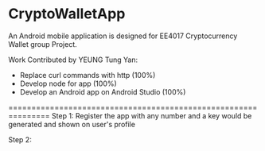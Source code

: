 # CryptoWalletApp

An Android mobile application is designed for EE4017 Cryptocurrency Wallet group Project. 

Work Contributed by YEUNG Tung Yan:
- Replace curl commands with http (100%)
- Develop node for app (100%)
- Develop an Android app on Android Studio (100%)

===============================================================
Step 1: Register the app with any number and a key would be generated and shown on user's profile

Step 2: 




